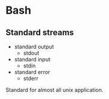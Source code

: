# Bash

## Standard streams

- standard output
  - stdout
- standard input
  - stdin
- standard error
  - stderr

Standard for almost all unix application.